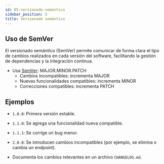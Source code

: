 ```yaml
---
id: 05-versionado-semantico
sidebar_position: 5
title: Versionado semántico
---
```


## Uso de SemVer

El versionado semántico (SemVer) permite comunicar de forma clara el tipo de cambios realizados en cada versión del software, facilitando la gestión de dependencias y la integración continua.

- Usa [SemVer](https://semver.org/lang/es/): MAJOR.MINOR.PATCH
  - Cambios incompatibles: incrementa MAJOR
  - Nuevas funcionalidades compatibles: incrementa MINOR
  - Correcciones compatibles: incrementa PATCH

## Ejemplos

- `1.0.0`: Primera versión estable.
- `1.1.0`: Se agrega una funcionalidad nueva compatible.
- `1.1.1`: Se corrige un bug menor.
- `2.0.0`: Se introducen cambios incompatibles (por ejemplo, se elimina o cambia un endpoint).

- Documenta los cambios relevantes en un archivo `CHANGELOG.md`.
